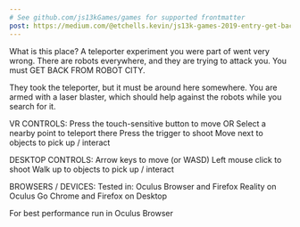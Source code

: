 ```yaml
---
# See github.com/js13kGames/games for supported frontmatter
post: https://medium.com/@etchells.kevin/js13k-games-2019-entry-get-back-from-robot-city-22a48afe5fe
---
```

What is this place? A teleporter experiment you were part of went very wrong. There are robots everywhere, and they are trying to attack you. You must GET BACK FROM ROBOT CITY.

They took the teleporter, but it must be around here somewhere. You are armed with a laser blaster, which should help against the robots while you search for it.

VR CONTROLS:
Press the touch-sensitive button to move
OR Select a nearby point to teleport there
Press the trigger to shoot
Move next to objects to pick up / interact

DESKTOP CONTROLS:
Arrow keys to move (or WASD)
Left mouse click to shoot
Walk up to objects to pick up / interact

BROWSERS / DEVICES:
Tested in:
Oculus Browser and Firefox Reality on Oculus Go
Chrome and Firefox on Desktop

For best performance run in Oculus Browser